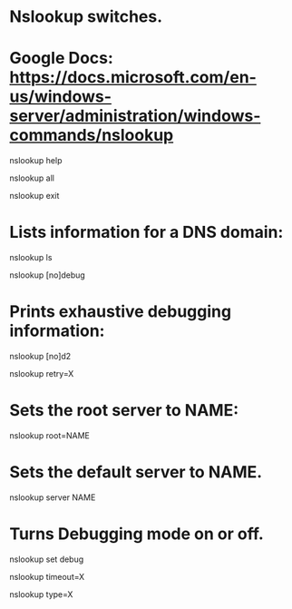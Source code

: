 # Nslookup switches.

# Google Docs: https://docs.microsoft.com/en-us/windows-server/administration/windows-commands/nslookup


nslookup help

nslookup all

nslookup exit

# Lists information for a DNS domain:
nslookup ls 

nslookup [no]debug

# Prints exhaustive debugging information:
nslookup [no]d2

nslookup retry=X

# Sets the root server to NAME:
nslookup root=NAME

# Sets the default server to NAME.
nslookup server NAME

# Turns Debugging mode on or off.
nslookup set debug

nslookup timeout=X

nslookup type=X

